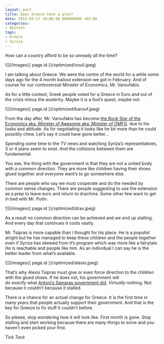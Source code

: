 ```yaml
---
layout: post
title: Does Greece have a plan?
date: 2015-03-17 10:00:00.000000000 +02:00
categories:
- Opinion
tags:
- Greece
- Syriza
---
```

How can a country afford to be so unready all the time?

![](/images{{ page.id }}/optimized/vouli.jpeg)

I am talking about Greece. We were the centre of the world for a while some days ago for the 4 month bailout extension we got in February. And of course for our controversial Minister of Economics, Mr. Varoufakis.

As for a little context, Greek people voted for a Greece in Euro and out of the crisis minus the austerity. Maybe it is a fool’s quest, maybe not.

![](/images{{ page.id }}/optimized/barouf.jpeg)

From the day after, Mr. Varoufakis has become [the Rock Star of the Economics aka. Minister of Awesome aka. Minister of OMFG](https://www.youtube.com/watch?v=Afl9WFGJE0M). due to his looks and attitude. As for negotiating it looks like he bit more than he could possibly chew. Let’s say it could have gone better…

Spending some time to the TV news and watching Syriza’s representatives, 3 or 4 plans seem to exist. And the collisions between them are fundamental.

You see, the thing with the government is that they are not a united body with a common direction. They are more like children having their shoes glued together and everyone want’s to go somewhere else.

There are people who say we must cooperate and do the needed by common sense changes. There are people suggesting to use the extension as a prep to leave euro and return to drachma. Some other few want to get in bed with Mr. Putin.

![](/images{{ page.id }}/optimized/drax.jpeg)

As a result no common direction can be achieved and we end up stalling. And every day that continues it costs vastly.

Mr. Tsipras is more capable than I thought for his place. He is a populist alright but he has managed to keep these children and the people together even if Syriza has skewed from it’s program which was more like a fairytale. He is reachable and people like him. As an individual I can say he is the better leader from what’s available.

![](/images{{ page.id }}/optimized/alexis.jpeg)

That’s why Alexis Tsipras must give or even force direction to the children with the glued shoes. If he does not, his government will do _exactly_ what [Antoni’s Samaras government did](http://tsangiotis.com/samaras-does-not-want-to-rule). _Virtually_ nothing. Not because it couldn’t because it stalled.

There is a chance for an actual change for Greece. It is the first time in many years that people actually support their government. And that is the key for Greece to fix stuff it couldn’t before.

So please, stop wondering how it will look like. First month is gone. Stop stalling and start working because there are many things to solve and you haven’t even picked your first.

_Tick Tack_

